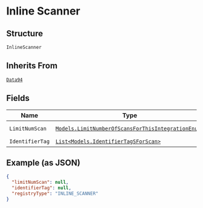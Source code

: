 
# Inline Scanner

## Structure

`InlineScanner`

## Inherits From

[`Data94`](../../doc/models/data-94.md)

## Fields

| Name | Type | Tags | Description |
|  --- | --- | --- | --- |
| `LimitNumScan` | [`Models.LimitNumberOfScansForThisIntegrationEnum?`](../../doc/models/limit-number-of-scans-for-this-integration-enum.md) | Optional | **Default**: `LimitNumberOfScansForThisIntegrationEnum.Enum_15` |
| `IdentifierTag` | [`List<Models.IdentifierTagSForScan>`](../../doc/models/identifier-tag-s-for-scan.md) | Optional | - |

## Example (as JSON)

```json
{
  "limitNumScan": null,
  "identifierTag": null,
  "registryType": "INLINE_SCANNER"
}
```

